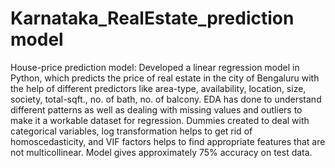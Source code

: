 # Karnataka_RealEstate_prediction model
House-price prediction model:  Developed a linear regression model in Python, which predicts the price of real estate in the city of Bengaluru with the help of different predictors like area-type, availability, location, size, society, total-sqft., no. of bath, no. of balcony. EDA has done to understand different patterns as well as dealing with missing values and outliers to make it a workable dataset for regression. Dummies created to deal with categorical variables, log transformation helps to get rid of homoscedasticity, and VIF factors helps to find appropriate features that are not multicollinear. Model gives approximately 75% accuracy on test data.
